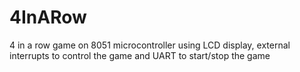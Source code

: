 # 4InARow
4 in a row game on 8051 microcontroller using LCD display, external interrupts to control the game and UART to start/stop the game
